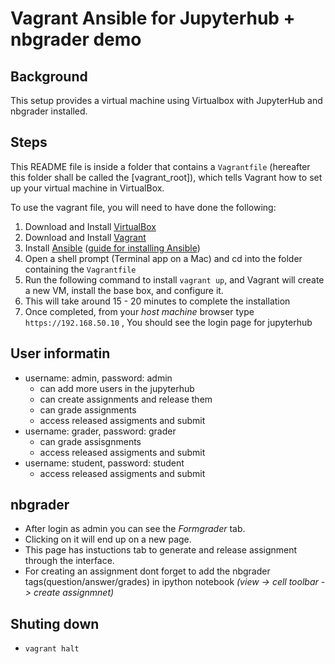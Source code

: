 # Vagrant Ansible for Jupyterhub + nbgrader demo

## Background

This setup provides a virtual machine using Virtualbox with JupyterHub and nbgrader installed.

## Steps
This README file is inside a folder that contains a `Vagrantfile` (hereafter this folder shall be called the [vagrant_root]), which tells Vagrant how to set up your virtual machine in VirtualBox.

To use the vagrant file, you will need to have done the following:

  1. Download and Install [VirtualBox](https://www.virtualbox.org/wiki/Downloads)
  2. Download and Install [Vagrant](https://www.vagrantup.com/downloads.html)
  3. Install [Ansible](http://ansibleworks.com/) ([guide for installing Ansible](http://docs.ansible.com/intro_installation.html))
  4. Open a shell prompt (Terminal app on a Mac) and cd into the folder containing the `Vagrantfile`
  5. Run the following command to install `vagrant up`, and Vagrant will create a new VM, install the base box, and configure it.
  6. This will take around 15 - 20 minutes to complete the installation
  7. Once completed, from your *host machine* browser type `https://192.168.50.10` , You should see the login page for jupyterhub

## User informatin
- username: admin, password: admin
  * can add more users in the jupyterhub
  * can create assignments and release them
  * can grade assignments
  * access released assigments and submit
- username: grader, password: grader
  * can grade assisgnments
  * access released assigments and submit
- username: student, password: student
  * access released assigments and submit


## nbgrader 

- After login as admin you can see the *Formgrader* tab.
- Clicking on it will end up on a new page.
- This page has instuctions tab to generate and release assignment through the interface.
- For creating an assignment dont forget to add the nbgrader tags(question/answer/grades) in ipython notebook *(view -> cell toolbar -> create assignmnet)*

## Shuting down
- `vagrant halt`
